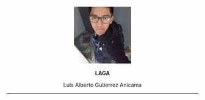 
<p align="center">
    <img src="https://raw.githubusercontent.com/LAGAxyz/LAGAxyz/master/Foto%20(perfil).jpg" alt="LAGA">
</p>

<p align="center"><strong>LAGA</strong></p>
<p align="center">Luis Alberto Gutierrez Anicama</p>

------------
